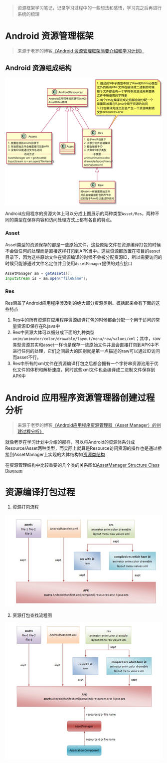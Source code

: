 > 资源框架学习笔记，记录学习过程中的一些想法和感悟，学习完之后再进行系统的梳理

# Android 资源管理框架

> 来源于老罗的博客[《Android 资源管理框架简要介绍和学习计划》](http://blog.csdn.net/luoshengyang/article/details/8738877)

## Android 资源组成结构

![Android资源组成结构](./UML/AndroidResourcesStructure.svg)

Android应用程序的资源大体上可以分成上图展示的两种类型`Asset/Res`，两种不同的类型在保存内容和访问处理方式上都有各自的特点。

### Asset

Asset类型的资源保存的都是一些原始文件，这些原始文件在资源编译打包的时候不会做任何的处理而是直接这样打包到APK当中。这些资源都放置在项目的asset目录下，因为这些原始文件在资源编译的时候不会被分配资源ID，所以需要访问的时候只能够通过文件名定位并且使用`AssetManager`提供的对应接口

```java
AssetManager am = getAssets();
InputStream is = am.open("fileName");
```

### Res

Res涵盖了Android应用程序涉及到的绝大部分资源类别。概括起来会有下面的这些特点

1. Res中的所有资源在应用程序资源编译打包的时候都会分配一个用于访问的常量资源ID保存在R.java中
2. Res中资源大体可以细分成下面的九种类型`anim/animator/color/drawable/layout/menu/raw/values/xml`；其中，raw类型资源其实和asset一样也是保存一些原始文件并且会直接打包到APK中不进行任何的处理，它们之间最大的区别就是第一点描述的raw可以通过ID访问而asset不行。
3. Res中所有的xml文件在资源编译打包之后都会拥有一个字符串资源池用于优化文件的体积和解析速度，同时这些xml文件也会编译成二进制文件保存到APK中

# Android 应用程序资源管理器创建过程分析

> 来源于老罗的博客[《Android应用程序资源管理器（Asset Manager）的创建过程分析》](http://blog.csdn.net/luoshengyang/article/details/8791064)

就像老罗在学习计划中介绍的那样，可以将Android的资源体系分成Resource/Asset两种类型，而实际上就算是Resource访问资源的操作也是通过桥接到AssetManager上实现的大体结构如[资源类结构](/ResourcesClassDiagram.pu)

在资源管理结构中比较重要的几个类的关系图如[AssetManager Structure Class Diagram](/AssetManagerStructure.pu)

# 资源编译打包过程

1. 资源打包流程

![资源打包流程图](./Imgs/ResourcesCompileProcess.png)

2. 资源打包查找流程图

![资源打包查找流程](./Imgs/ResourcesCompile&FetchProcess.png)
